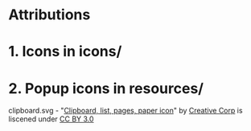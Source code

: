 # Attributions

# 1. Icons in icons/

# 2. Popup icons in resources/
clipboard.svg - "[Clipboard, list, pages, paper icon](https://www.iconfinder.com/icons/2529948/clipboard_list_pages_paper_icon_icon)" by [Creative Corp](https://www.iconfinder.com/CreativeCorp) is liscened under [CC BY 3.0](http://creativecommons.org/licenses/by/3.0/)
